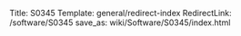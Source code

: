 Title: S0345
Template: general/redirect-index
RedirectLink: /software/S0345
save_as: wiki/Software/S0345/index.html
